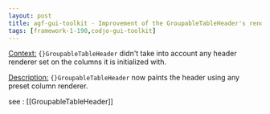 ```yaml
---
layout: post
title: agf-gui-toolkit - Improvement of the GroupableTableHeader's rendering
tags: [framework-1-190,codjo-gui-toolkit]
---
```

<u>Context:</u>
```{}GroupableTableHeader``` didn't take into account any header renderer set on the columns it is initialized with.

<u>Description:</u>
```{}GroupableTableHeader``` now paints the header using any preset column renderer.

see : [[GroupableTableHeader]]